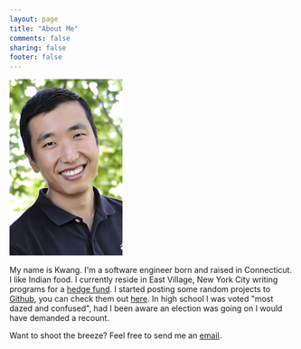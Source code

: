 ```yaml
---
layout: page
title: "About Me"
comments: false
sharing: false
footer: false
---
```


![](/images/Untitled.png " ")

My name is Kwang.  I'm a software engineer born and raised in Connecticut.  I like Indian food.  I currently reside in East Village, New York City writing programs for a [hedge fund](https://www.gweiss.com/default.aspx).  I started posting some random projects to [Github](https://github.com/), you can check them out [here](https://github.com/kwangbkim).  In high school I was voted "most dazed and confused", had I been aware an election was going on I would have demanded a recount.

Want to shoot the breeze?  Feel free to send me an [email](mailto:me@kwangbkim.com).